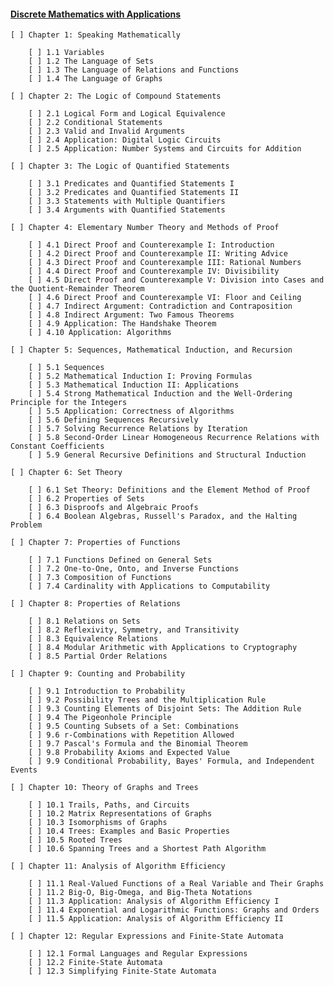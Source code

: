 #### [Discrete Mathematics with Applications]([https://www.cengage.co.uk/books/9780357114087/](https://www.amazon.com/Discrete-Mathematics-Applications-Susanna-Epp/dp/1337694193/ref=sr_1_1?crid=37JIVW18TTSOW&keywords=susanna+epp&qid=1667032614&qu=eyJxc2MiOiIyLjkxIiwicXNhIjoiMi42OSIsInFzcCI6IjIuNDIifQ%3D%3D&sprefix=susanna+epp%2Caps%2C188&sr=8-1))

    [ ] Chapter 1: Speaking Mathematically
    
        [ ] 1.1 Variables
        [ ] 1.2 The Language of Sets
        [ ] 1.3 The Language of Relations and Functions
        [ ] 1.4 The Language of Graphs
        
    [ ] Chapter 2: The Logic of Compound Statements
    
        [ ] 2.1 Logical Form and Logical Equivalence
        [ ] 2.2 Conditional Statements
        [ ] 2.3 Valid and Invalid Arguments
        [ ] 2.4 Application: Digital Logic Circuits
        [ ] 2.5 Application: Number Systems and Circuits for Addition
        
    [ ] Chapter 3: The Logic of Quantified Statements
    
        [ ] 3.1 Predicates and Quantified Statements I
        [ ] 3.2 Predicates and Quantified Statements II
        [ ] 3.3 Statements with Multiple Quantifiers
        [ ] 3.4 Arguments with Quantified Statements
        
    [ ] Chapter 4: Elementary Number Theory and Methods of Proof
    
        [ ] 4.1 Direct Proof and Counterexample I: Introduction
        [ ] 4.2 Direct Proof and Counterexample II: Writing Advice
        [ ] 4.3 Direct Proof and Counterexample III: Rational Numbers
        [ ] 4.4 Direct Proof and Counterexample IV: Divisibility
        [ ] 4.5 Direct Proof and Counterexample V: Division into Cases and the Quotient-Remainder Theorem
        [ ] 4.6 Direct Proof and Counterexample VI: Floor and Ceiling
        [ ] 4.7 Indirect Argument: Contradiction and Contraposition
        [ ] 4.8 Indirect Argument: Two Famous Theorems
        [ ] 4.9 Application: The Handshake Theorem
        [ ] 4.10 Application: Algorithms
        
    [ ] Chapter 5: Sequences, Mathematical Induction, and Recursion
    
        [ ] 5.1 Sequences
        [ ] 5.2 Mathematical Induction I: Proving Formulas
        [ ] 5.3 Mathematical Induction II: Applications
        [ ] 5.4 Strong Mathematical Induction and the Well-Ordering Principle for the Integers
        [ ] 5.5 Application: Correctness of Algorithms
        [ ] 5.6 Defining Sequences Recursively
        [ ] 5.7 Solving Recurrence Relations by Iteration
        [ ] 5.8 Second-Order Linear Homogeneous Recurrence Relations with Constant Coefficients
        [ ] 5.9 General Recursive Definitions and Structural Induction
        
    [ ] Chapter 6: Set Theory
    
        [ ] 6.1 Set Theory: Definitions and the Element Method of Proof
        [ ] 6.2 Properties of Sets
        [ ] 6.3 Disproofs and Algebraic Proofs
        [ ] 6.4 Boolean Algebras, Russell's Paradox, and the Halting Problem
        
    [ ] Chapter 7: Properties of Functions
    
        [ ] 7.1 Functions Defined on General Sets
        [ ] 7.2 One-to-One, Onto, and Inverse Functions
        [ ] 7.3 Composition of Functions
        [ ] 7.4 Cardinality with Applications to Computability
        
    [ ] Chapter 8: Properties of Relations
    
        [ ] 8.1 Relations on Sets
        [ ] 8.2 Reflexivity, Symmetry, and Transitivity
        [ ] 8.3 Equivalence Relations
        [ ] 8.4 Modular Arithmetic with Applications to Cryptography
        [ ] 8.5 Partial Order Relations
        
    [ ] Chapter 9: Counting and Probability
    
        [ ] 9.1 Introduction to Probability
        [ ] 9.2 Possibility Trees and the Multiplication Rule
        [ ] 9.3 Counting Elements of Disjoint Sets: The Addition Rule
        [ ] 9.4 The Pigeonhole Principle
        [ ] 9.5 Counting Subsets of a Set: Combinations
        [ ] 9.6 r-Combinations with Repetition Allowed
        [ ] 9.7 Pascal's Formula and the Binomial Theorem
        [ ] 9.8 Probability Axioms and Expected Value
        [ ] 9.9 Conditional Probability, Bayes' Formula, and Independent Events
        
    [ ] Chapter 10: Theory of Graphs and Trees
    
        [ ] 10.1 Trails, Paths, and Circuits
        [ ] 10.2 Matrix Representations of Graphs
        [ ] 10.3 Isomorphisms of Graphs
        [ ] 10.4 Trees: Examples and Basic Properties
        [ ] 10.5 Rooted Trees
        [ ] 10.6 Spanning Trees and a Shortest Path Algorithm
        
    [ ] Chapter 11: Analysis of Algorithm Efficiency
    
        [ ] 11.1 Real-Valued Functions of a Real Variable and Their Graphs
        [ ] 11.2 Big-O, Big-Omega, and Big-Theta Notations
        [ ] 11.3 Application: Analysis of Algorithm Efficiency I
        [ ] 11.4 Exponential and Logarithmic Functions: Graphs and Orders
        [ ] 11.5 Application: Analysis of Algorithm Efficiency II
        
    [ ] Chapter 12: Regular Expressions and Finite-State Automata
    
        [ ] 12.1 Formal Languages and Regular Expressions
        [ ] 12.2 Finite-State Automata
        [ ] 12.3 Simplifying Finite-State Automata
